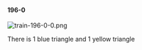 #### 196-0
![train-196-0-0.png](https://github.com/lil-lab/nlvr/raw/master/nlvr/train/images/69/train-196-0-0.png "train-196-0-0.png")

There is 1 blue triangle and 1 yellow triangle